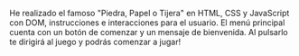He realizado el famoso "Piedra, Papel o Tijera" en HTML, CSS y JavaScript con DOM, instrucciones e interacciones para el usuario. El menú principal cuenta con un botón de comenzar y un mensaje de bienvenida. Al pulsarlo te dirigirá al juego y podrás comenzar a jugar!
